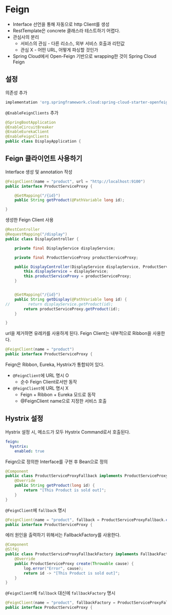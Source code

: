 # Feign
* Interface 선언을 통해 자동으로 http Client를 생성
* RestTemplate은 concrete 클래스라 테스트하기 어렵다.
* 관심사의 분리
  * 서비스의 관심 - 다른 리소스, 외부 서비스 호출과 리턴값
  * 관심 X - 어떤 URL, 어떻게 파싱할 것인가
* Spring Cloud에서 Open-Feign 기반으로 wrapping한 것이 Spring Cloud Feign

## 설정
의존성 추가
````gradle
implementation 'org.springframework.cloud:spring-cloud-starter-openfeign'
````

`@EnableFeignClients` 추가
````java
@SpringBootApplication
@EnableCircuitBreaker
@EnableEurekaClient
@EnableFeignClients
public class DisplayApplication {
````

## Feign 클라이언트 사용하기

Interface 생성 및 annotation 작성
````java
@FeignClient(name = "product", url = "http://localhost:9100")
public interface ProductServiceProxy {

    @GetMapping("/{id}")
    public String getProduct(@PathVariable long id);

}
````

생성한 Feign Client 사용
````java
@RestController
@RequestMapping("/display")
public class DisplayController {

    private final DisplayService displayService;

    private final ProductServiceProxy productServiceProxy;

    public DisplayController(DisplayService displayService, ProductServiceProxy productServiceProxy) {
        this.displayService = displayService;
        this.productServiceProxy = productServiceProxy;
    }


    @GetMapping("/{id}")
    public String getDisplay(@PathVariable long id) {
//        return displayService.getProduct(id);
        return productServiceProxy.getProduct(id);
    }

}
```` 

url을 제거하면 유레카를 사용하게 된다. Feign Client는 내부적으로 Ribbon을 사용한다.  
````java
@FeignClient(name = "product")
public interface ProductServiceProxy {
````

Feign은 Ribbon, Eureka, Hystrix가 통합되어 있다.
* `@FeignClient`에 URL 명시 O
  * 순수 Feign Client로서만 동작
* `@FeignClient`에 URL 명시 X
  * Feign + Ribbon + Eureka 모드로 동작
  * @FeignClient name으로 지정한 서비스 호출
  
## Hystrix 설정
Hystrix 설정 시, 메소드가 모두 Hystrix Command로서 호출된다.
````yaml
feign:
  hystrix:
    enabled: true
````

Feign으로 정의한 Interface를 구현 후 Bean으로 정의
````java
@Component
public class ProductServiceProxyFallback implements ProductServiceProxy {
    @Override
    public String getProduct(long id) {
        return "[This Product is sold out]";
    }
}
````

`@FeignClient`에 `fallback` 명시
````java
@FeignClient(name = "product", fallback = ProductServiceProxyFallback.class)
public interface ProductServiceProxy {
````

에러 원인을 출력하기 위해서는 FallbackFactory를 사용한다.
````java
@Component
@Slf4j
public class ProductServiceProxyFallbackFactory implements FallbackFactory<ProductServiceProxy> {
    @Override
    public ProductServiceProxy create(Throwable cause) {
        log.error("Error", cause);
        return id -> "[This Product is sold out]";
    }
}
````

`@FeignClient`에 `fallback` 대신에 `fallbackFactory` 명시
````java
@FeignClient(name = "product", fallbackFactory = ProductServiceProxyFallbackFactory.class)
public interface ProductServiceProxy {
````
